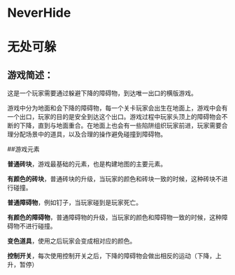 # NeverHide
# 无处可躲

## 游戏简述：

这是一个玩家需要通过躲避下降的障碍物，到达唯一出口的横版游戏。

游戏中分为地面和会下降的障碍物，每一个关卡玩家会出生在地面上，游戏中会有一个出口，玩家的目的是安全到达这个出口。游戏过程中玩家头顶上的障碍物会不断的下降，直到与地面重合。在地面上也会有一些陷阱组织玩家前进，玩家需要合理分配场景中的道具，以及合理的操作避免碰撞到障碍物。

##游戏元素

**普通砖块**，游戏最基础的元素，也是构建地图的主要元素。

**有颜色的砖块**，普通砖块的升级，当玩家的颜色和砖块一致的时候，这种砖块不进行碰撞。

**普通障碍物**，例如钉子，当玩家碰到是玩家死亡。

**有颜色的障碍物**，普通障碍物的升级，当玩家的颜色和障碍物一致的时候，这种障碍物不进行碰撞。

**变色道具**，使用之后玩家会变成相对应的颜色。

**控制开关**，每次使用控制开关之后，下降的障碍物会做出相反的运动（下降，上升，暂停）



